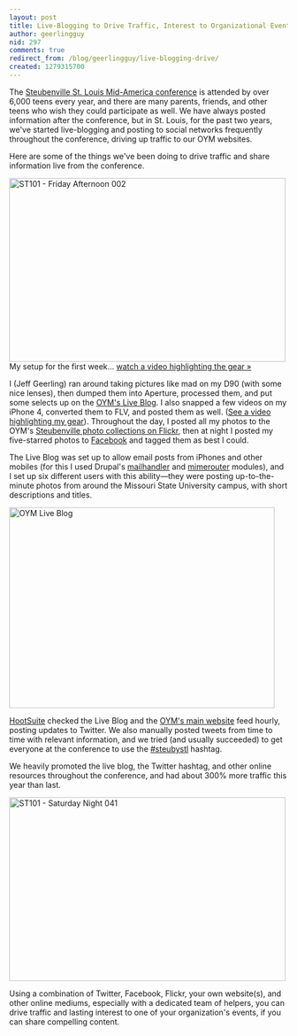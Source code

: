 ```yaml
---
layout: post
title: Live-Blogging to Drive Traffic, Interest to Organizational Events
author: geerlingguy
nid: 297
comments: true
redirect_from: /blog/geerlingguy/live-blogging-drive/
created: 1279315700
---
```

<p>The <a href="http://stlyouth.org/steubenville">Steubenville St. Louis Mid-America conference</a> is attended by over 6,000 teens every year, and there are many parents, friends, and other teens who wish they could participate as well. We have always posted information after the conference, but in St. Louis, for the past two years, we&#39;ve started live-blogging and posting to social networks frequently throughout the conference, driving up traffic to our OYM websites.</p>
<p>Here are some of the things we&#39;ve been doing to drive traffic and share information live from the conference.</p>
<p class="rtecenter"><a href="http://www.flickr.com/photos/stlyouth/4777998697/" title="ST101 - Friday Afternoon 002 by stlyouth, on Flickr"><img alt="ST101 - Friday Afternoon 002" height="332" src="http://farm5.static.flickr.com/4134/4777998697_dcfa30a94d.jpg" width="500" /></a><br />
My setup for the first week... <a href="http://www.lifeisaprayer.com/blog/2010/my-live-blogging-photography">watch a video highlighting the gear &raquo;</a></p><!--break-->
<p>I (Jeff Geerling) ran around taking pictures like mad on my D90 (with some nice lenses), then dumped them into Aperture, processed them, and put some selects up on the&nbsp;<a href="http://live.stlyouth.org/">OYM&#39;s Live Blog</a>. I also snapped a few videos on my iPhone 4, converted them to FLV, and posted them as well. (<a href="http://www.lifeisaprayer.com/blog/2010/my-live-blogging-photography">See a video highlighting my gear</a>). Throughout the day, I posted all my photos to the OYM&#39;s <a href="http://www.flickr.com/photos/stlyouth/collections/">Steubenville photo collections on Flickr</a>, then at night I posted my five-starred photos to <a href="http://www.facebook.com/oym.stl?v=photos">Facebook</a> and tagged them as best I could.</p>
<p>The Live Blog was set up to allow email posts from iPhones and other mobiles (for this I used Drupal&#39;s&nbsp;<a href="http://drupal.org/project/mailhandler">mailhandler</a>&nbsp;and <a href="http://drupal.org/project/mimerouter">mimerouter</a> modules), and I set up six different users with this ability&mdash;they were posting up-to-the-minute photos from around the Missouri State University campus, with short descriptions and titles.</p>
<p class="rtecenter"><img alt="OYM Live Blog" src="http://www.opensourcecatholic.com/sites/opensourcecatholic.com/files/user-uploads/oscatholic/oym-live-blog.png" style="width: 480px; height: 363px; " title="" /></p>
<p><a href="http://hootsuite.com/">HootSuite</a> checked the Live Blog and the <a href="http://stlyouth.org/">OYM&#39;s main website</a> feed&nbsp;hourly, posting updates to Twitter. We also manually posted tweets from time to time with relevant information, and we tried (and usually succeeded) to get everyone at the conference to use the <a href="http://search.twitter.com/search?q=%23steubystl">#steubystl</a> hashtag.</p>
<p>We heavily promoted the live blog, the Twitter hashtag, and other online resources throughout the conference, and had about 300% more traffic this year than last.</p>
<p class="rtecenter"><a href="http://www.flickr.com/photos/stlyouth/4781872664/" title="ST101 - Saturday Night 041 by stlyouth, on Flickr"><img alt="ST101 - Saturday Night 041" height="332" src="http://farm5.static.flickr.com/4074/4781872664_20afd09ea5.jpg" width="500" /></a></p>
<p>Using a combination of Twitter, Facebook, Flickr, your own website(s), and other online mediums, especially with a dedicated team of helpers, you can drive traffic and lasting interest to one of your organization&#39;s events, if you can share compelling content.</p>
